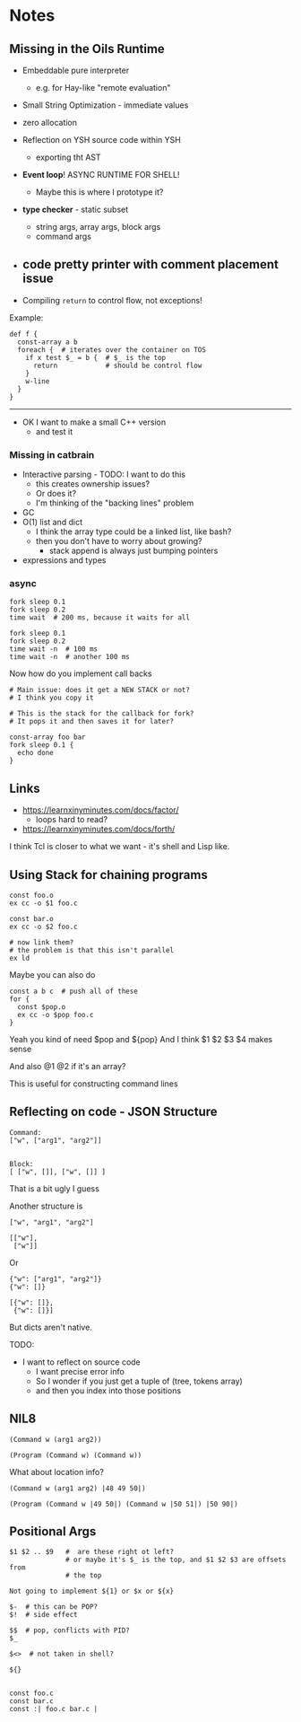 Notes
=====

## Missing in the Oils Runtime

- Embeddable pure interpreter
  - e.g. for Hay-like "remote evaluation"

- Small String Optimization - immediate values

- zero allocation

- Reflection on YSH source code within YSH
  - exporting tht AST

- **Event loop**!   ASYNC RUNTIME FOR SHELL!
  - Maybe this is where I prototype it?

- **type checker** - static subset
  - string args, array args, block args
  - command args

- **code pretty printer** with comment placement issue
  - 

- Compiling `return` to control flow, not exceptions!

Example:

    def f {
      const-array a b
      foreach {  # iterates over the container on TOS
        if x test $_ = b {  # $_ is the top
          return            # should be control flow
        }
        w-line
      }
    }

---

- OK I want to make a small C++ version
  - and test it

### Missing in catbrain

- Interactive parsing - TODO: I want to do this
  - this creates ownership issues?
  - Or does it?
  - I'm thinking of the "backing lines" problem
- GC
- O(1) list and dict
  - I think the array type could be a linked list, like bash?
  - then you don't have to worry about growing?
    - stack append is always just bumping pointers
- expressions and types

### async

    fork sleep 0.1
    fork sleep 0.2
    time wait  # 200 ms, because it waits for all

    fork sleep 0.1
    fork sleep 0.2
    time wait -n  # 100 ms
    time wait -n  # another 100 ms

Now how do you implement call backs

    # Main issue: does it get a NEW STACK or not?
    # I think you copy it

    # This is the stack for the callback for fork?
    # It pops it and then saves it for later?

    const-array foo bar
    fork sleep 0.1 {
      echo done
    }

## Links    

- https://learnxinyminutes.com/docs/factor/
  - loops hard to read?
- https://learnxinyminutes.com/docs/forth/

I think Tcl is closer to what we want - it's shell and Lisp like.

## Using Stack for chaining programs

    const foo.o
    ex cc -o $1 foo.c
 
    const bar.o
    ex cc -o $2 foo.c
 
    # now link them?
    # the problem is that this isn't parallel
    ex ld

Maybe you can also do

    const a b c  # push all of these
    for {
      const $pop.o
      ex cc -o $pop foo.c
    }

Yeah you kind of need $pop and ${pop}
And I think $1 $2 $3 $4 makes sense

And also @1 @2 if it's an array?

This is useful for constructing command lines

## Reflecting on code - JSON Structure

    Command:
    ["w", ["arg1", "arg2"]]


    Block:
    [ ["w", []], ["w", []] ]

That is a bit ugly I guess

Another structure is

    ["w", "arg1", "arg2"]

    [["w"],
     ["w"]]

Or

    {"w": ["arg1", "arg2"]}
    {"w": []}

    [{"w": []},
     {"w": []}]

But dicts aren't native.

TODO:

- I want to reflect on source code
  - I want precise error info
  - So I wonder if you just get a tuple of (tree, tokens array)
  - and then you index into those positions

## NIL8

    (Command w (arg1 arg2))

    (Program (Command w) (Command w))

What about location info?

    (Command w (arg1 arg2) |48 49 50|)

    (Program (Command w |49 50|) (Command w |50 51|) |50 90|)

## Positional Args

    $1 $2 .. $9   #  are these right ot left?
                  # or maybe it's $_ is the top, and $1 $2 $3 are offsets from
                  # the top

    Not going to implement ${1} or $x or ${x}

    $-  # this can be POP?
    $!  # side effect

    $$  # pop, conflicts with PID?
    $_

    $<>  # not taken in shell?

    ${}


    const foo.c
    const bar.c
    const :| foo.c bar.c |
